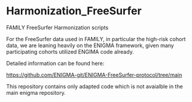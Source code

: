 # Harmonization_FreeSurfer
 FAMILY FreeSurfer Harmonization scripts


 For the FreeSurfer data used in FAMILY, in particular the high-risk cohort data, we are leaning heavily on the ENIGMA framework, given many participating cohorts utilized ENGIMA code already. 

 Detailed information can be found here:

 https://github.com/ENIGMA-git/ENIGMA-FreeSurfer-protocol/tree/main

 This repository contains only adapted code which is not avaialble in the main enigma repository. 
